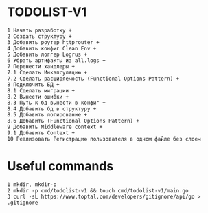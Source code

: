 # TODOLIST-V1

    1 Начать разработку +
    2 Создать структуру +
    3 Добавить роутер httprouter +
    4 Добавить конфиг Clean Env +
    5 Добавить логгер Logrus +
    6 Убрать артифакты из all.logs + 
    7 Перенести хандлеры +
    7.1 Сделать Инкапсуляцию +
    7.2 Сделать расширяемость (Functional Options Pattern) +
    8 Подключить БД +
    8.1 Сделать миграции +
    8.2 Вынести ошибки +
    8.3 Путь к бд вынести в конфиг +
    8.4 Добавить бд в структуру +
    8.5 Добавить логирование +
    8.6 Добавить (Functional Options Pattern) +
    9 Добавить Middleware context +
    9.1 Добавить Context +
    10 Реализовать Регистрацию пользователя в одном файле без слоем 

# Useful commands
    1 mkdir, mkdir-p
    2 mkdir -p cmd/todolist-v1 && touch cmd/todolist-v1/main.go
    3 curl -sL https://www.toptal.com/developers/gitignore/api/go > .gitignore


